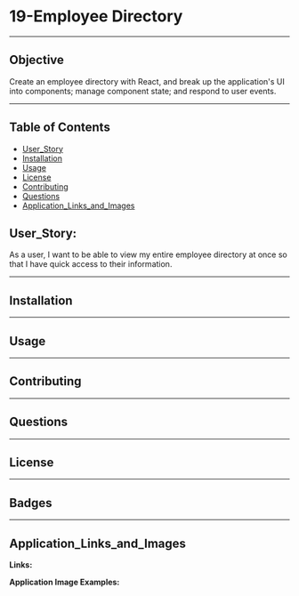 # 19-Employee Directory
___
## Objective
Create an employee directory with React, and break up the application's UI into components; manage component state; and respond to user events.
___
## Table of Contents
* [User_Story](#user_story)
* [Installation](#installation)
* [Usage](#usage)
* [License](#license)
* [Contributing](#contributing)
* [Questions](#questions)
* [Application_Links_and_Images](#application_links_and_images)
## User_Story:
As a user, I want to be able to view my entire employee directory at once so that I have quick access to their information.
___
## Installation
_____
## Usage
_____
## Contributing
_____
## Questions
_____
## License
_____
## Badges
___
## Application_Links_and_Images  
**Links:**  


**Application Image Examples:** 